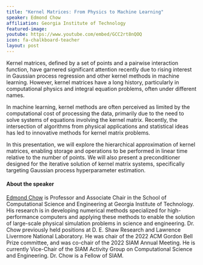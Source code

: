 ```yaml
---
title: "Kernel Matrices: From Physics to Machine Learning"
speaker: Edmond Chow
affiliation: Georgia Institute of Technology
featured-image: 
youtube: https://www.youtube.com/embed/GCC2rt8nQOQ
icon: fa-chalkboard-teacher
layout: post
---
```


Kernel matrices, defined by a set of points and a pairwise interaction function, have garnered significant attention recently due to rising interest in Gaussian process regression and other kernel methods in machine learning. However, kernel matrices have a long history, particularly in computational physics and integral equation problems, often under different names.

In machine learning, kernel methods are often perceived as limited by the computational cost of processing the data, primarily due to the need to solve systems of equations involving the kernel matrix. Recently, the intersection of algorithms from physical applications and statistical ideas has led to innovative methods for kernel matrix problems.

In this presentation, we will explore the hierarchical approximation of kernel matrices, enabling storage and operations to be performed in linear time relative to the number of points. We will also present a preconditioner designed for the iterative solution of kernel matrix systems, specifically targeting Gaussian process hyperparameter estimation.

#### About the speaker

[Edmond Chow](https://faculty.cc.gatech.edu/~echow/) is Professor and Associate Chair in the School of Computational Science and Engineering at Georgia Institute of Technology. His research is in developing numerical methods specialized for high-performance computers and applying these methods to enable the solution of large-scale physical simulation problems in science and engineering. Dr. Chow previously held positions at D. E. Shaw Research and Lawrence Livermore National Laboratory. He was chair of the 2022 ACM Gordon Bell Prize committee, and was co-chair of the 2022 SIAM Annual Meeting. He is currently Vice-Chair of the SIAM Activity Group on Computational Science and Engineering. Dr. Chow is a Fellow of SIAM.